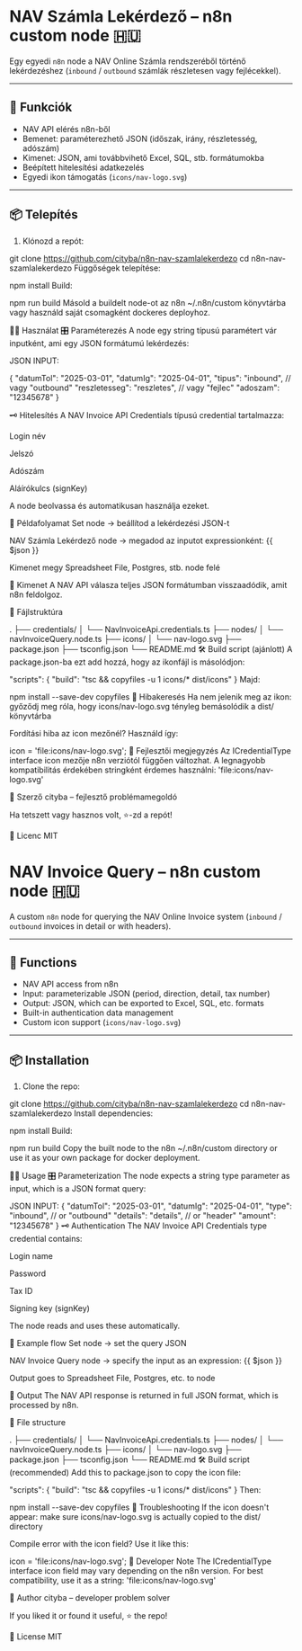 # NAV Számla Lekérdező – n8n custom node 🇭🇺

Egy egyedi `n8n` node a NAV Online Számla rendszeréből történő lekérdezéshez (`inbound` / `outbound` számlák részletesen vagy fejlécekkel).

---

## 🧰 Funkciók

- NAV API elérés n8n-ből
- Bemenet: paraméterezhető JSON (időszak, irány, részletesség, adószám)
- Kimenet: JSON, ami továbbvihető Excel, SQL, stb. formátumokba
- Beépített hitelesítési adatkezelés
- Egyedi ikon támogatás (`icons/nav-logo.svg`)

---

## 📦 Telepítés

1. Klónozd a repót:

 
git clone https://github.com/cityba/n8n-nav-szamlalekerdezo
cd n8n-nav-szamlalekerdezo
Függőségek telepítése:

 
npm install
Build:

 
npm run build
Másold a buildelt node-ot az n8n ~/.n8n/custom könyvtárba vagy használd saját csomagként dockeres deployhoz.

🧑‍💻 Használat
🎛️ Paraméterezés
A node egy string típusú paramétert vár inputként, ami egy JSON formátumú lekérdezés:

 JSON INPUT:
 
{
  "datumTol": "2025-03-01",
  "datumIg": "2025-04-01",
  "tipus": "inbound",      // vagy "outbound"
  "reszletesseg": "reszletes", // vagy "fejlec"
  "adoszam": "12345678"
  }

🗝️ Hitelesítés
A NAV Invoice API Credentials típusú credential tartalmazza:

Login név

Jelszó

Adószám

Aláírókulcs (signKey)

A node beolvassa és automatikusan használja ezeket.

🧪 Példafolyamat
Set node → beállítod a lekérdezési JSON-t

NAV Számla Lekérdező node → megadod az inputot expressionként:
{{ $json }}

Kimenet megy Spreadsheet File, Postgres, stb. node felé

🧾 Kimenet
A NAV API válasza teljes JSON formátumban visszaadódik, amit n8n feldolgoz.

📁 Fájlstruktúra
 
.
├── credentials/
│   └── NavInvoiceApi.credentials.ts
├── nodes/
│   └── navInvoiceQuery.node.ts
├── icons/
│   └── nav-logo.svg
├── package.json
├── tsconfig.json
└── README.md
🛠️ Build script (ajánlott)
A package.json-ba ezt add hozzá, hogy az ikonfájl is másolódjon:

 
"scripts": {
  "build": "tsc && copyfiles -u 1 icons/* dist/icons"
}
Majd:

 
npm install --save-dev copyfiles
🐞 Hibakeresés
Ha nem jelenik meg az ikon: győződj meg róla, hogy icons/nav-logo.svg tényleg bemásolódik a dist/ könyvtárba

Fordítási hiba az icon mezőnél? Használd így:

 
icon = 'file:icons/nav-logo.svg';
🔐 Fejlesztői megjegyzés
Az ICredentialType interface icon mezője n8n verziótól függően változhat. A legnagyobb kompatibilitás érdekében stringként érdemes használni: 'file:icons/nav-logo.svg'

👤 Szerző
cityba – fejlesztő problémamegoldó

Ha tetszett vagy hasznos volt, ⭐️-zd a repót!

📜 Licenc
MIT

# NAV Invoice Query – n8n custom node 🇭🇺

A custom `n8n` node for querying the NAV Online Invoice system (`inbound` / `outbound` invoices in detail or with headers).

---

## 🧰 Functions

- NAV API access from n8n
- Input: parameterizable JSON (period, direction, detail, tax number)
- Output: JSON, which can be exported to Excel, SQL, etc. formats
- Built-in authentication data management
- Custom icon support (`icons/nav-logo.svg`)

---

## 📦 Installation

1. Clone the repo:

git clone https://github.com/cityba/n8n-nav-szamlalekerdezo
cd n8n-nav-szamlalekerdezo
Install dependencies:

npm install
Build:

npm run build
Copy the built node to the n8n ~/.n8n/custom directory or use it as your own package for docker deployment.

🧑‍💻 Usage
🎛️ Parameterization
The node expects a string type parameter as input, which is a JSON format query:

JSON INPUT:
{
"datumTol": "2025-03-01",
"datumIg": "2025-04-01",
"type": "inbound", // or "outbound"
"details": "details", // or "header"
"amount": "12345678"
}
🗝️ Authentication
The NAV Invoice API Credentials type credential contains:

Login name

Password

Tax ID

Signing key (signKey)

The node reads and uses these automatically.

🧪 Example flow
Set node → set the query JSON

NAV Invoice Query node → specify the input as an expression:
{{ $json }}

Output goes to Spreadsheet File, Postgres, etc. to node

🧾 Output
The NAV API response is returned in full JSON format, which is processed by n8n.

📁 File structure

.
├── credentials/
│ └── NavInvoiceApi.credentials.ts
├── nodes/
│ └── navInvoiceQuery.node.ts
├── icons/
│ └── nav-logo.svg
├── package.json
├── tsconfig.json
└── README.md
🛠️ Build script (recommended)
Add this to package.json to copy the icon file:

"scripts": {
"build": "tsc && copyfiles -u 1 icons/* dist/icons"
}
Then:

npm install --save-dev copyfiles
🐞 Troubleshooting
If the icon doesn't appear: make sure icons/nav-logo.svg is actually copied to the dist/ directory

Compile error with the icon field? Use it like this:

icon = 'file:icons/nav-logo.svg';
🔐 Developer Note
The ICredentialType interface icon field may vary depending on the n8n version. For best compatibility, use it as a string: 'file:icons/nav-logo.svg'

👤 Author
cityba – developer problem solver

If you liked it or found it useful, ⭐️ the repo!

📜 License
MIT
